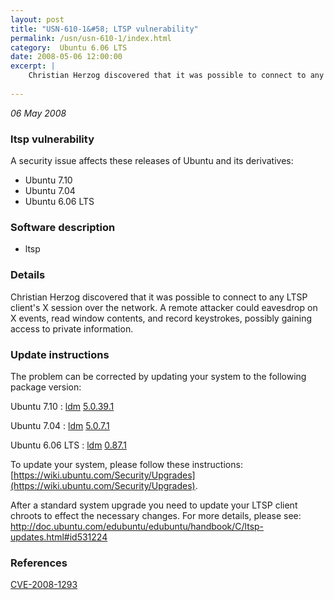 ```yaml
---
layout: post
title: "USN-610-1&#58; LTSP vulnerability"
permalink: /usn/usn-610-1/index.html
category:  Ubuntu 6.06 LTS
date: 2008-05-06 12:00:00
excerpt: |
    Christian Herzog discovered that it was possible to connect to any LTSP client&#39;s X session over the network.  A remote attacker could eavesdrop on X events, read window contents, and record keystrokes, possibly gaining access to private information. 
    
--- 
```

 
 

*06 May 2008*

### ltsp vulnerability

A security issue affects these releases of Ubuntu and its derivatives:

* Ubuntu 7.10
* Ubuntu 7.04
* Ubuntu 6.06 LTS

### Software description

* ltsp 

### Details

Christian Herzog discovered that it was possible to connect to any LTSP client&#39;s X session over the network. A remote attacker could eavesdrop on X events, read window contents, and record keystrokes, possibly gaining access to private information. 

### Update instructions

The problem can be corrected by updating your system to the following package version:

Ubuntu 7.10
 : [ldm](https://launchpad.net/ubuntu/+source/ltsp) <span> [5.0.39.1](https://launchpad.net/ubuntu/+source/ltsp/5.0.39.1) </span> 

Ubuntu 7.04
 : [ldm](https://launchpad.net/ubuntu/+source/ltsp) <span> [5.0.7.1](https://launchpad.net/ubuntu/+source/ltsp/5.0.7.1) </span> 

Ubuntu 6.06 LTS
 : [ldm](https://launchpad.net/ubuntu/+source/ltsp) <span> [0.87.1](https://launchpad.net/ubuntu/+source/ltsp/0.87.1) </span> 

To update your system, please follow these instructions: [https://wiki.ubuntu.com/Security/Upgrades](https://wiki.ubuntu.com/Security/Upgrades).

After a standard system upgrade you need to update your LTSP client chroots to effect the necessary changes. For more details, please see: http://doc.ubuntu.com/edubuntu/edubuntu/handbook/C/ltsp-updates.html#id531224 

### References

 
 [CVE-2008-1293](http://people.ubuntu.com/~ubuntu-security/cve/CVE-2008-1293)
 

